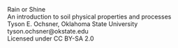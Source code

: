 <div class='cover'>
    <div class='header'>Rain or Shine</div>
    <div class='subheader'>An introduction to soil physical properties and processes</div>
    <div class='author'>Tyson E. Ochsner, Oklahoma State University</div>
    <div class='email'>tyson.ochsner@okstate.edu</div>
    <div class='license'>Licensed under CC BY-SA 2.0</div>
</div>